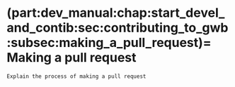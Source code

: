 (part:dev_manual:chap:start_devel_and_contib:sec:contributing_to_gwb:subsec:making_a_pull_request)=
Making a pull request
=====================

```{todo}
Explain the process of making a pull request
```